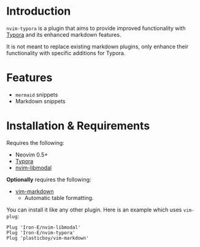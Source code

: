 # Introduction

`nvim-typora` is a plugin that aims to provide improved functionality with [Typora](typora.io) and its enhanced markdown features.

It is not meant to replace existing markdown plugins, only enhance their functionality with specific additions for Typora.

# Features

* `mermaid` snippets
* Markdown snippets

# Installation & Requirements

Requires the following:

* Neovim 0.5+
* [Typora](typora.io)
* [nvim-libmodal](https://github.com/Iron-E/nvim-libmodal)

__Optionally__ requires the following:

* [vim-markdown](https://github.com/plasticboy/vim-markdown/blob/master/ftplugin/markdown.vim)
	* Automatic table formatting.

You can install it like any other plugin. Here is an example which uses `vim-plug`:

```viml
Plug 'Iron-E/nvim-libmodal'
Plug 'Iron-E/nvim-typora'
Plug 'plasticboy/vim-markdown'
```
